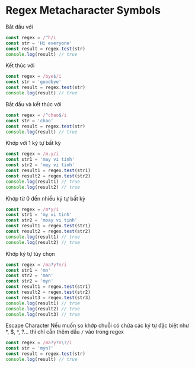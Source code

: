# Regex Metacharacter Symbols

Bắt đầu với

```javascript
const regex = /^h/i
const str = 'Hi everyone'
const result = regex.test(str)
console.log(result) // true
```

Kết thúc với

```javascript
const regex = /bye$/i
const str = 'goodbye'
const result = regex.test(str)
console.log(result) // true
```

Bắt đầu và kết thúc với

```javascript
const regex = /^chao$/i
const str = 'chao'
const result = regex.test(str)
console.log(result) // true
```

Khớp với 1 ký tự bất kỳ

```javascript
const regex = /m.y/i
const str1 = 'may vi tinh'
const str2 = 'mey vi tinh'
const result1 = regex.test(str1)
const result2 = regex.test(str2)
console.log(result1) // true
console.log(result2) // true
```

Khớp từ 0 đến nhiều ký tự bất kỳ

```javascript
const regex = /m*y/i
const str1 = 'my vi tinh'
const str2 = 'moay vi tinh'
const result1 = regex.test(str1)
const result2 = regex.test(str2)
console.log(result1) // true
console.log(result2) // true
```

Khớp ký tự tùy chọn

```javascript
const regex = /ma?y?n/i
const str1 = 'mn'
const str2 = 'man'
const str2 = 'myn'
const result1 = regex.test(str1)
const result2 = regex.test(str2)
const result3 = regex.test(str3)
console.log(result1) // true
console.log(result2) // true
console.log(result3) // true
```

Escape Character
Nếu muốn so khớp chuỗi có chứa các ký tự đặc biệt như \*, $, ^, ?... thì chỉ cần thêm dấu `/` vào trong regex

```javascript
const regex = /ma?y?n\?/i
const str = 'myn?'
const result = regex.test(str)
console.log(result) // true
```
